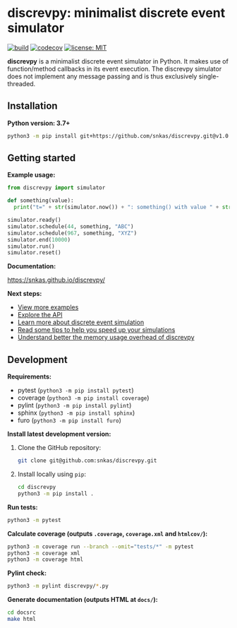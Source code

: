 # discrevpy: minimalist discrete event simulator

[![build](https://github.com/snkas/discrevpy/workflows/build/badge.svg)](https://github.com/snkas/discrevpy/actions?query=workflow%3Abuild+branch%3Amaster)
[![codecov](https://codecov.io/gh/snkas/discrevpy/branch/master/graph/badge.svg)](https://codecov.io/gh/snkas/discrevpy) 
[![license: MIT](https://img.shields.io/badge/license-MIT-blue.svg)](https://opensource.org/licenses/MIT)

**discrevpy** is a minimalist discrete event simulator in Python. It makes use of function/method
callbacks in its event execution. The discrevpy simulator does not implement any message passing
and is thus exclusively single-threaded.


## Installation

**Python version: 3.7+**

```bash
python3 -m pip install git+https://github.com/snkas/discrevpy.git@v1.0.0
```


## Getting started

**Example usage:**

```python
from discrevpy import simulator

def something(value):
  print("t=" + str(simulator.now()) + ": something() with value " + str(value))

simulator.ready()
simulator.schedule(44, something, "ABC")
simulator.schedule(967, something, "XYZ")
simulator.end(10000)
simulator.run()
simulator.reset()
```

**Documentation:**

https://snkas.github.io/discrevpy/

**Next steps:**

* [View more examples](https://snkas.github.io/discrevpy/examples.html)
* [Explore the API](https://snkas.github.io/discrevpy/api_reference.html)
* [Learn more about discrete event simulation](https://snkas.github.io/discrevpy/what_is_discrete_event_simulation.html)
* [Read some tips to help you speed up your simulations](https://snkas.github.io/discrevpy/practical_tips.html)
* [Understand better the memory usage overhead of discrevpy](https://snkas.github.io/discrevpy/memory_usage.html)


## Development

**Requirements:**
* pytest (`python3 -m pip install pytest`)
* coverage (`python3 -m pip install coverage`)
* pylint (`python3 -m pip install pylint`)
* sphinx (`python3 -m pip install sphinx`)
* furo (`python3 -m pip install furo`)

**Install latest development version:**
1. Clone the GitHub repository:
   ```bash
   git clone git@github.com:snkas/discrevpy.git
   ```
2. Install locally using `pip`:
   ```bash
   cd discrevpy
   python3 -m pip install .
   ```

**Run tests:**
```bash
python3 -m pytest
```

**Calculate coverage (outputs `.coverage`, `coverage.xml` and `htmlcov/`):**
```bash
python3 -m coverage run --branch --omit="tests/*" -m pytest
python3 -m coverage xml
python3 -m coverage html
```

**Pylint check:**
```bash
python3 -m pylint discrevpy/*.py
```

**Generate documentation (outputs HTML at `docs/`):**
```bash
cd docsrc
make html
```

